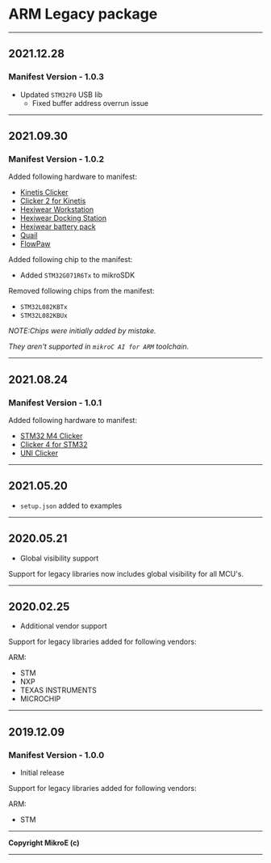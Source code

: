 # ARM Legacy package
---

## 2021.12.28

### Manifest Version - 1.0.3

+ Updated `STM32F0` USB lib
  + Fixed buffer address overrun issue

---

## 2021.09.30

### Manifest Version - 1.0.2

Added following hardware to manifest:

+ [Kinetis Clicker](https://www.mikroe.com/clicker-kinetis)
+ [Clicker 2 for Kinetis](https://www.mikroe.com/clicker-2-kinetis)
+ [Hexiwear Workstation](https://www.mikroe.com/hexiwear-workstation)
+ [Hexiwear Docking Station](https://www.mikroe.com/hexiwear-docking-station)
+ [Hexiwear battery pack](https://www.mikroe.com/hexiwear-battery-pack)
+ [Quail](https://www.mikroe.com/quail)
+ [FlowPaw](https://www.mikroe.com/flowpaw-kit)

Added following chip to the manifest:

+ Added `STM32G071R6Tx` to mikroSDK

Removed following chips from the manifest:

+ `STM32L082KBTx`
+ `STM32L082KBUx`

*NOTE:Chips were initially added by mistake.*

*They aren't supported in `mikroC AI for ARM` toolchain.*

---

## 2021.08.24

### Manifest Version - 1.0.1

Added following hardware to manifest:

+ [STM32 M4 Clicker](https://www.mikroe.com/clicker-stm32f4)
+ [Clicker 4 for STM32](https://www.mikroe.com/clicker-4-for-stm32)
+ [UNI Clicker](https://www.mikroe.com/uni-clicker)

---

## 2021.05.20

+ `setup.json` added to examples

---

## 2020.05.21

+ Global visibility support

Support for legacy libraries now includes global visibility for all MCU's.

---

## 2020.02.25

+ Additional vendor support

Support for legacy libraries added for following vendors:

ARM:

+ STM
+ NXP
+ TEXAS INSTRUMENTS
+ MICROCHIP

---

## 2019.12.09

### Manifest Version - 1.0.0

+ Initial release

Support for legacy libraries added for following vendors:

ARM:

+ STM

___
__Copyright MikroE (c)__
___
